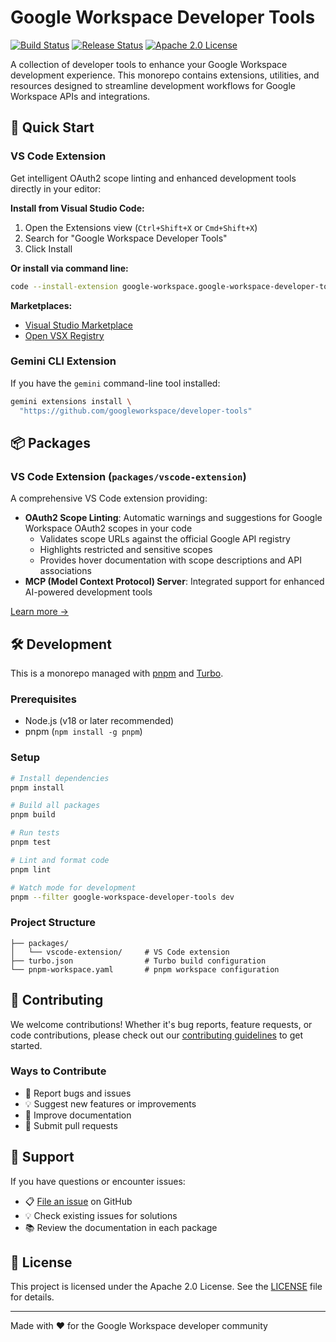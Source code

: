 # Google Workspace Developer Tools

[![Build Status](https://github.com/googleworkspace/developer-tools/actions/workflows/test.yml/badge.svg)](https://github.com/googleworkspace/developer-tools/actions/workflows/test.yml)
[![Release Status](https://github.com/googleworkspace/developer-tools/actions/workflows/release.yml/badge.svg)](https://github.com/googleworkspace/developer-tools/actions/workflows/release.yml)
[![Apache 2.0 License](https://img.shields.io/badge/License-Apache_2.0-blue.svg)](https://opensource.org/licenses/Apache-2.0)

A collection of developer tools to enhance your Google Workspace development experience. This monorepo contains extensions, utilities, and resources designed to streamline development workflows for Google Workspace APIs and integrations.

## 🚀 Quick Start

### VS Code Extension

Get intelligent OAuth2 scope linting and enhanced development tools directly in your editor:

**Install from Visual Studio Code:**

1. Open the Extensions view (`Ctrl+Shift+X` or `Cmd+Shift+X`)
2. Search for "Google Workspace Developer Tools"
3. Click Install

**Or install via command line:**

```sh
code --install-extension google-workspace.google-workspace-developer-tools
```

**Marketplaces:**

- [Visual Studio Marketplace](https://marketplace.visualstudio.com/items?itemName=google-workspace.google-workspace-developer-tools)
- [Open VSX Registry](https://open-vsx.org/extension/google-workspace/google-workspace-developer-tools)

### Gemini CLI Extension

If you have the `gemini` command-line tool installed:

```sh
gemini extensions install \
  "https://github.com/googleworkspace/developer-tools"
```

## 📦 Packages

### VS Code Extension (`packages/vscode-extension`)

A comprehensive VS Code extension providing:

- **OAuth2 Scope Linting**: Automatic warnings and suggestions for Google Workspace OAuth2 scopes in your code
  - Validates scope URLs against the official Google API registry
  - Highlights restricted and sensitive scopes
  - Provides hover documentation with scope descriptions and API associations
- **MCP (Model Context Protocol) Server**: Integrated support for enhanced AI-powered development tools

[Learn more →](./packages/vscode-extension)

## 🛠️ Development

This is a monorepo managed with [pnpm](https://pnpm.io/) and [Turbo](https://turbo.build/).

### Prerequisites

- Node.js (v18 or later recommended)
- pnpm (`npm install -g pnpm`)

### Setup

```sh
# Install dependencies
pnpm install

# Build all packages
pnpm build

# Run tests
pnpm test

# Lint and format code
pnpm lint

# Watch mode for development
pnpm --filter google-workspace-developer-tools dev
```

### Project Structure

```
├── packages/
│   └── vscode-extension/     # VS Code extension
├── turbo.json                # Turbo build configuration
└── pnpm-workspace.yaml       # pnpm workspace configuration
```

## 🤝 Contributing

We welcome contributions! Whether it's bug reports, feature requests, or code contributions, please check out our [contributing guidelines](CONTRIBUTING.md) to get started.

### Ways to Contribute

- 🐛 Report bugs and issues
- 💡 Suggest new features or improvements
- 📝 Improve documentation
- 🔧 Submit pull requests

## 💬 Support

If you have questions or encounter issues:

- 📋 [File an issue](https://github.com/googleworkspace/developer-tools/issues) on GitHub
- 💡 Check existing issues for solutions
- 📚 Review the documentation in each package

## 📄 License

This project is licensed under the Apache 2.0 License. See the [LICENSE](LICENSE) file for details.

---

Made with ❤️ for the Google Workspace developer community
